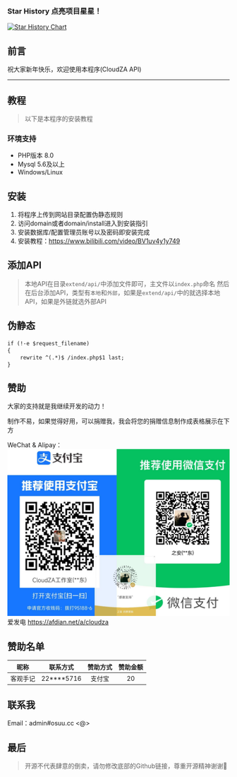 ### Star History 点亮项目星星！

[![Star History Chart](https://api.star-history.com/svg?repos=iCloudZA/CloudZA_API&type=Date)](https://star-history.com/#iCloudZA/CloudZA_API&Date)

## 前言
祝大家新年快乐，欢迎使用本程序(CloudZA API)

----

## 教程
> 以下是本程序的安装教程
### 环境支持
- PHP版本 8.0
- Mysql 5.6及以上
- Windows/Linux

## 安装
1. 将程序上传到网站目录配置伪静态规则
2. 访问domain或者domain/install进入到安装指引
3. 安装数据库/配置管理员账号以及密码即安装完成
4. 安装教程：https://www.bilibili.com/video/BV1uv4y1y749

## 添加API
> 本地API在目录`extend/api/`中添加文件即可，主文件以`index.php`命名
> 然后在后台添加API，类型有`本地`和`外部`，如果是`extend/api/`中的就选择本地API，如果是外链就选外部API

## 伪静态
```nginx
if (!-e $request_filename)
{
    rewrite ^(.*)$ /index.php$1 last;
}
```
## 赞助
大家的支持就是我继续开发的动力！

制作不易，如果觉得好用，可以捐赠我，我会将您的捐赠信息制作成表格展示在下方

[//]: # (&#40;赞助方能够获得未来专业版七折优惠&#41;)

WeChat & Alipay：
![img_2.png](donation.png)
爱发电 https://afdian.net/a/cloudza

## 赞助名单
|  昵称  |    联系方式    |   赞助方式   |   赞助金额   |
|:----:|:----------:|:--------:|:--------:|
| 客观手记 | 22****5716 |   支付宝    |    20    |

## 联系我

Email：admin#osuu.cc <@>

## 最后

> 开源不代表肆意的倒卖，请勿修改底部的Github链接，尊重开源精神谢谢🌹